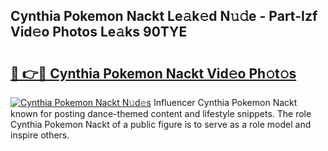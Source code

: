 ## Cynthia Pokemon Nackt Le𝚊k𝚎d N𝚞𝚍e - Part-Izf Vid𝚎o Photos Le𝚊ks 90TYE

# <h2><a href="http://fb7ppn.evod.top/?m=Cynthia+Pokemon+Nackt">🔗 👉🔴 Cynthia Pokemon Nackt Vid𝚎o Ph𝚘t𝚘s</a></h2>

[![Cynthia Pokemon Nackt N𝚞d𝚎s](https://i.imgur.com/8V9OHl7.gif)](http://fb7ppn.evod.top/?m=Cynthia+Pokemon+Nackt)
Influencer Cynthia Pokemon Nackt known for posting dance-themed content and lifestyle snippets. The role Cynthia Pokemon Nackt of a public figure is to serve as a role model and inspire others. 
